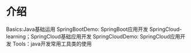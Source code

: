 # 介绍
Basics:Java基础运用
SpringBootDemo: SpringBoot应用开发
SpringCloud-learning；SpringCloud基础应用开发
SpringCloudDemo: SpringCloud应用开发
Tools：java开发常用工具类的使用
